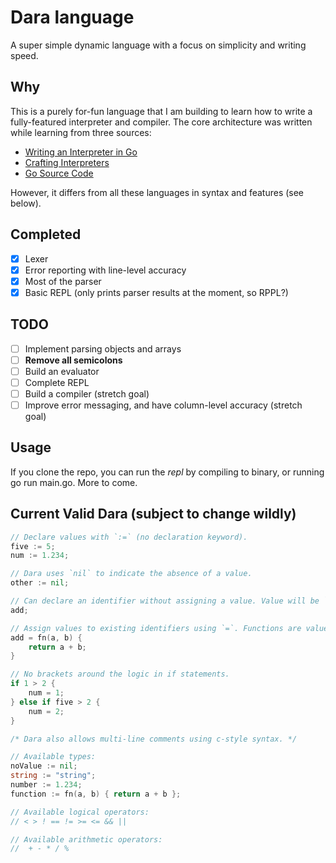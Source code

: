 # Dara language

A super simple dynamic language with a focus on simplicity and writing speed.

## Why

This is a purely for-fun language that I am building to learn how to write a
fully-featured interpreter and compiler. The core architecture was written while
learning from three sources:

- [Writing an Interpreter in Go](https://interpreterbook.com/)
- [Crafting Interpreters](https://craftinginterpreters.com/)
- [Go Source Code](https://github.com/golang/go/tree/master/src/go)

However, it differs from all these languages in syntax and features (see below).

## Completed

- [x] Lexer
- [x] Error reporting with line-level accuracy
- [x] Most of the parser
- [x] Basic REPL (only prints parser results at the moment, so RPPL?)

## TODO

- [ ] Implement parsing objects and arrays
- [ ] **Remove all semicolons**
- [ ] Build an evaluator
- [ ] Complete REPL
- [ ] Build a compiler (stretch goal)
- [ ] Improve error messaging, and have column-level accuracy (stretch goal)

## Usage

If you clone the repo, you can run the _repl_ by compiling to binary, or running
go run main.go. More to come.

## Current Valid Dara (subject to change wildly)

```go
// Declare values with `:=` (no declaration keyword).
five := 5;
num := 1.234;

// Dara uses `nil` to indicate the absence of a value.
other := nil;

// Can declare an identifier without assigning a value. Value will be `nil`.
add;

// Assign values to existing identifiers using `=`. Functions are values.
add = fn(a, b) {
    return a + b;
}

// No brackets around the logic in if statements.
if 1 > 2 {
    num = 1;
} else if five > 2 {
    num = 2;
}

/* Dara also allows multi-line comments using c-style syntax. */

// Available types:
noValue := nil;
string := "string";
number := 1.234;
function := fn(a, b) { return a + b };

// Available logical operators:
// < > ! == != >= <= && ||

// Available arithmetic operators:
//  + - * / %
```
